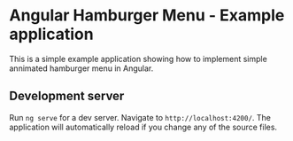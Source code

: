 # Angular Hamburger Menu - Example application

This is a simple example application showing how to implement simple annimated hamburger menu in Angular. 

## Development server

Run `ng serve` for a dev server. Navigate to `http://localhost:4200/`. The application will automatically reload if you change any of the source files.
